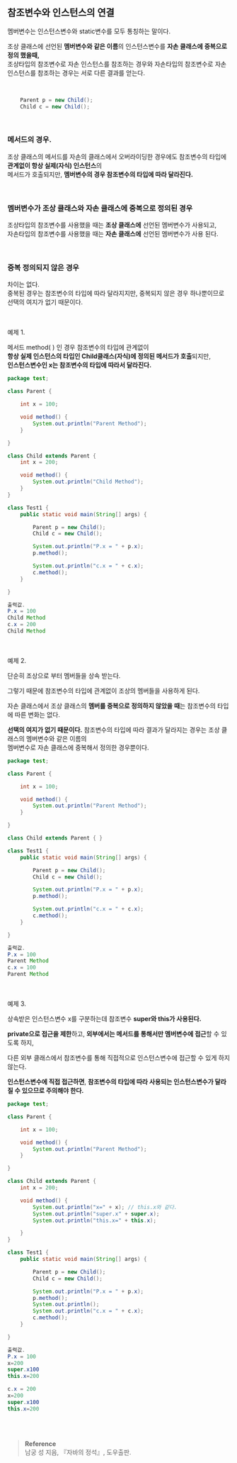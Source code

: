 ## 참조변수와 인스턴스의 연결

멤버변수는 인스턴스변수와 static변수를 모두 통칭하는 말이다.


조상 클래스에 선언된 **멤버변수와 같은 이름**의 인스턴스변수를 **자손 클래스에 중복으로 정의 했을때,** <br/>조상타입의 참조변수로 자손 인스턴스를 참조하는 경우와 자손타입의 참조변수로 자손 인스턴스를 참조하는 경우는 서로 다른 결과를 얻는다.

<br/>

```java
	Parent p = new Child();
	Child c = new Child();
```

<br/>

### 메서드의 경우.

조상 클래스의 메서드를 자손의 클래스에서 오버라이딩한 경우에도 참조변수의 타입에 **관계없이 항상 실제(자식) 인스턴스**의 <br/>메서드가 호출되지만, **멤버변수의 경우 참조변수의 타입에 따라 달라진다.**

<br/>

### 멤버변수가 조상 클래스와 자손 클래스에 중복으로 정의된 경우

 조상타입의 참조변수를 사용했을 때는 **조상 클래스에** 선언된 멤버변수가 사용되고, <br/>자손타입의 참조변수를 사용했을 때는 **자손 클래스에** 선언된 멤버변수가 사용 된다.

<br/>

### 중복 정의되지 않은 경우

차이는 없다. <br/>중복된 경우는 참조변수의 타입에 따라 달라지지만, 중복되지 않은 경우 하나뿐이므로 선택의 여지가 없기 때문이다.

<br/><br/>예제 1.

메서드 method( ) 인 경우 참조변수의 타입에 관계없이 <br/>**항상 실제 인스턴스의 타입인 Child클래스(자식)에 정의된 메서드가 호출**되지만, <br/>**인스턴스변수인 x는 참조변수의 타입에 따라서 달라진다.**

```java
package test;

class Parent {

	int x = 100;

	void method() {
		System.out.println("Parent Method");
	}

}

class Child extends Parent {
	int x = 200;

	void method() {
		System.out.println("Child Method");
	}
}

class Test1 {
	public static void main(String[] args) {

		Parent p = new Child();
		Child c = new Child();

		System.out.println("P.x = " + p.x);
		p.method();

		System.out.println("c.x = " + c.x);
		c.method();
	}

}

출력값.
P.x = 100
Child Method
c.x = 200
Child Method
```

<br/><br/>예제 2.

단순히 조상으로 부터 멤버들을 상속 받는다.

그렇기 때문에 참조변수의 타입에 관계없이 조상의 멤버들을 사용하게 된다.

자손 클래스에서 조상 클래스의 **멤버를 중복으로 정의하지 않았을 때**는 참조변수의 타입에 따른 변화는 없다.

**선택의 여지가 없기 때문이다.** 참조변수의 타입에 따라 결과가 달라지는 경우는 조상 클래스의 멤버변수와 같은 이름의 <br/>멤버변수로 자손 클래스에 중복해서 정의한 경우뿐이다.

```java
package test;

class Parent {

	int x = 100;

	void method() {
		System.out.println("Parent Method");
	}

}

class Child extends Parent { }

class Test1 {
	public static void main(String[] args) {

		Parent p = new Child();
		Child c = new Child();

		System.out.println("P.x = " + p.x);
		p.method();

		System.out.println("c.x = " + c.x);
		c.method();
	}

}

출력값.
P.x = 100
Parent Method
c.x = 100
Parent Method
```

<br/><br/>예제 3.

상속받은 인스턴스변수 x를 구분하는데 참조변수 **super와 this가 사용된다.**

**private으로 접근을 제한**하고, **외부에서는 메서드를 통해서만 멤버변수에 접근**할 수 있도록 하지,

다른 외부 클래스에서 참조변수를 통해 직접적으로 인스턴스변수에 접근할 수 있게 하지 않는다.

**인스턴스변수에 직접 접근하면**, **참조변수의 타입에 따라 사용되는 인스턴스변수가 달라질 수 있으므로 주의해야 한다.**
```java
package test;

class Parent {

	int x = 100;

	void method() {
		System.out.println("Parent Method");
	}

}

class Child extends Parent {
	int x = 200;

	void method() {
		System.out.println("x=" + x); // this.x와 같다.
		System.out.println("super.x" + super.x);
		System.out.println("this.x=" + this.x);

	}
}

class Test1 {
	public static void main(String[] args) {

		Parent p = new Child();
		Child c = new Child();

		System.out.println("P.x = " + p.x);
		p.method();
		System.out.println();
		System.out.println("c.x = " + c.x);
		c.method();
	}

}

출력값.
P.x = 100
x=200
super.x100
this.x=200

c.x = 200
x=200
super.x100
this.x=200
```


<br/><br/>

>**Reference**
><br/>남궁 성 지음, 『자바의 정석』, 도우출판.
